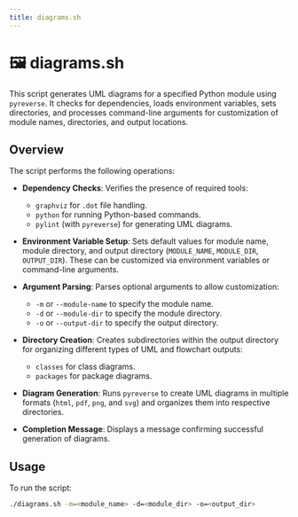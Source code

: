 ```yaml
---
title: diagrams.sh
---
```


# 🖼️ diagrams.sh

This script generates UML diagrams for a specified Python module using `pyreverse`. It checks for dependencies, loads environment variables, sets directories, and processes command-line arguments for customization of module names, directories, and output locations.

## Overview

The script performs the following operations:

- **Dependency Checks**: Verifies the presence of required tools:
    - `graphviz` for `.dot` file handling.
    - `python` for running Python-based commands.
    - `pylint` (with `pyreverse`) for generating UML diagrams.

- **Environment Variable Setup**: Sets default values for module name, module directory, and output directory (`MODULE_NAME`, `MODULE_DIR`, `OUTPUT_DIR`). These can be customized via environment variables or command-line arguments.

- **Argument Parsing**: Parses optional arguments to allow customization:
    - `-m` or `--module-name` to specify the module name.
    - `-d` or `--module-dir` to specify the module directory.
    - `-o` or `--output-dir` to specify the output directory.

- **Directory Creation**: Creates subdirectories within the output directory for organizing different types of UML and flowchart outputs:
    - `classes` for class diagrams.
    - `packages` for package diagrams.

- **Diagram Generation**: Runs `pyreverse` to create UML diagrams in multiple formats (`html`, `pdf`, `png`, and `svg`) and organizes them into respective directories.

- **Completion Message**: Displays a message confirming successful generation of diagrams.

## Usage

To run the script:

```sh
./diagrams.sh -m=<module_name> -d=<module_dir> -o=<output_dir>
```
